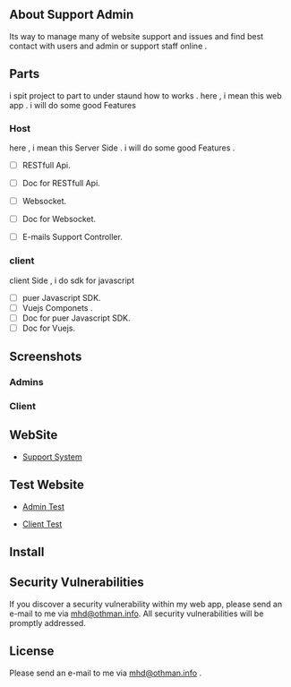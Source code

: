 
## About Support Admin
Its way to manage many of website support and issues and find best contact with users and admin or support staff online .

## Parts
i spit project to part to under staund how to works .
here , i mean this web app . 
i will do some good Features 
### Host 
here , i mean this Server Side  .
i will do some good Features .

- [ ] RESTfull Api.
- [ ] Doc for RESTfull Api.
- [ ] Websocket. 
- [ ] Doc for Websocket.
- [ ] E-mails Support Controller.


### client 
client Side , i do sdk for javascript 

- [ ] puer Javascript SDK.
- [ ]  Vuejs Componets  .
- [ ] Doc for puer Javascript SDK.
- [ ] Doc for Vuejs.

## Screenshots 

### Admins 

### Client

## WebSite

- [Support System](https://support-System.othman.info)


## Test Website
- [Admin Test](https://support-test.othman.info)

- [Client Test](https://Clinet-support-test.othman.info)

## Install


## Security Vulnerabilities

If you discover a security vulnerability within my web app, please send an e-mail to me via [mhd@othman.info](mailto:mhd@othman.info).
All security vulnerabilities will be promptly addressed.

## License

Please send an e-mail to me via [mhd@othman.info](mailto:mhd@othman.info) .


